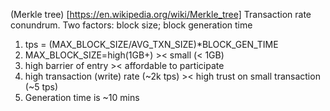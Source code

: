 (Merkle tree) [https://en.wikipedia.org/wiki/Merkle_tree]
Transaction rate conundrum. Two factors:  block size; block generation time
1. tps = (MAX_BLOCK_SIZE/AVG_TXN_SIZE)*BLOCK_GEN_TIME
2. MAX_BLOCK_SIZE=high(1GB+) >< small (< 1GB) 
  1. high barrier of entry >< affordable to participate  
  1. high transaction (write) rate (~2k tps) >< high trust on small transaction (~5 tps) 
2. Generation time is ~10 mins
